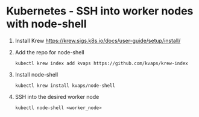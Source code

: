 # Kubernetes - SSH into worker nodes with node-shell

1. Install Krew https://krew.sigs.k8s.io/docs/user-guide/setup/install/

1. Add the repo for node-shell
   ```
   kubectl krew index add kvaps https://github.com/kvaps/krew-index
   ```
1. Install node-shell
   ```
   kubectl krew install kvaps/node-shell
   ```
1. SSH into the desired worker node
   ```
   kubectl node-shell <worker_node>
   ```
